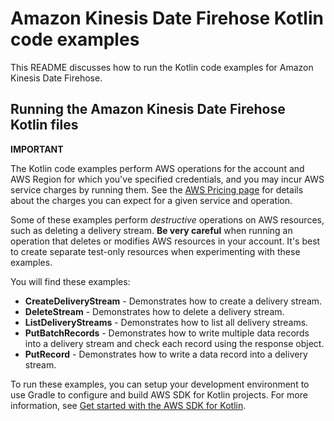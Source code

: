 # Amazon Kinesis Date Firehose Kotlin code examples

This README discusses how to run the Kotlin code examples for Amazon Kinesis Date Firehose.

## Running the Amazon Kinesis Date Firehose Kotlin files

**IMPORTANT**

The Kotlin code examples perform AWS operations for the account and AWS Region for which you've specified credentials, and you may incur AWS service charges by running them. See the [AWS Pricing page](https://aws.amazon.com/pricing/) for details about the charges you can expect for a given service and operation.

Some of these examples perform *destructive* operations on AWS resources, such as deleting a delivery stream. **Be very careful** when running an operation that deletes or modifies AWS resources in your account. It's best to create separate test-only resources when experimenting with these examples.

You will find these examples: 

- **CreateDeliveryStream** - Demonstrates how to create a delivery stream.
- **DeleteStream** - Demonstrates how to delete a delivery stream.
- **ListDeliveryStreams** - Demonstrates how to list all delivery streams.
- **PutBatchRecords** - Demonstrates how to write multiple data records into a delivery stream and check each record using the response object.
- **PutRecord** - Demonstrates how to write a data record into a delivery stream.

To run these examples, you can setup your development environment to use Gradle to configure and build AWS SDK for Kotlin projects. For more information, 
see [Get started with the AWS SDK for Kotlin](https://docs.aws.amazon.com/sdk-for-kotlin/latest/developer-guide/setup.html). 
